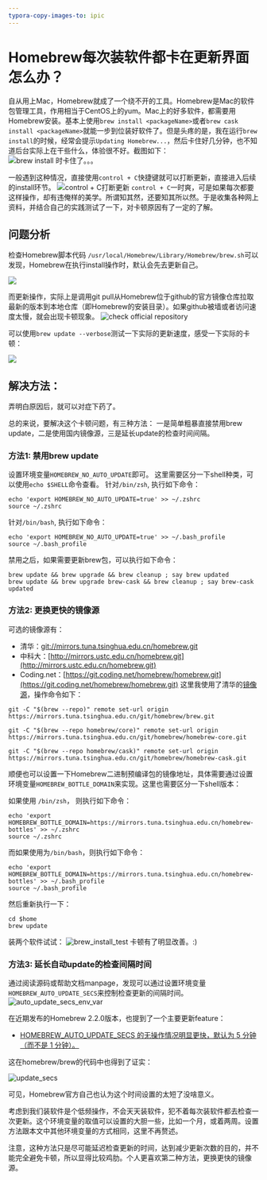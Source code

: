 ```yaml
---
typora-copy-images-to: ipic
---
```


# Homebrew每次装软件都卡在更新界面怎么办？

自从用上Mac，Homebrew就成了一个绕不开的工具。Homebrew是Mac的软件包管理工具，作用相当于CentOS上的yum。Mac上的好多软件，都需要用Homebrew安装。基本上使用`brew install <packageName>`或者`brew cask install <packageName>`就能一步到位装好软件了。但是头疼的是，我在运行`brew install`的时候，经常会提示`Updating Homebrew...`，然后卡住好几分钟，也不知道后台实际上在干些什么，体验很不好。截图如下：
![brew install 时卡住了。。。](https://tva1.sinaimg.cn/large/006tNbRwly1g9o9r4bbrdj30ta026dfs.jpg)

一般遇到这种情况，直接使用`control + C`快捷键就可以打断更新，直接进入后续的install环节。
![control + C打断更新](https://tva1.sinaimg.cn/large/006tNbRwly1g9oa2txfudj30v605mt9b.jpg)
`control + C`一时爽，可是如果每次都要这样操作，却有违俺样的美学。所谓知其然，还要知其所以然。于是收集各种网上资料，并结合自己的实践测试了一下，对卡顿原因有了一定的了解。

## 问题分析

检查Homebrew脚本代码 `/usr/local/Homebrew/Library/Homebrew/brew.sh`可以发现，Homebrew在执行install操作时，默认会先去更新自己。

![](https://tva1.sinaimg.cn/large/006tNbRwly1g9ojpggsjrj30v40c0ac4.jpg)

而更新操作，实际上是调用git pull从Homebrew位于github的官方镜像仓库拉取最新的版本到本地仓库（即Homebrew的安装目录）。如果github被墙或者访问速度太慢，就会出现卡顿现象。
![check official repository](https://tva1.sinaimg.cn/large/006tNbRwly1g9oapkonfej30ym09q0u7.jpg)

可以使用`brew update --verbose`测试一下实际的更新速度，感受一下实际的卡顿：

![](https://tva1.sinaimg.cn/large/006tNbRwly1g9obm2zg75j312g0nudhq.jpg)



## 解决方法：

弄明白原因后，就可以对症下药了。

总的来说，要解决这个卡顿问题，有三种方法： 一是简单粗暴直接禁用brew update，二是使用国内镜像源，三是延长update的检查时间间隔。

### 方法1: 禁用brew update
设置环境变量`HOMEBREW_NO_AUTO_UPDATE`即可。
这里需要区分一下shell种类，可以使用`echo $SHELL`命令查看。
针对`/bin/zsh`, 执行如下命令：
```
echo 'export HOMEBREW_NO_AUTO_UPDATE=true' >> ~/.zshrc
source ~/.zshrc
```
针对`/bin/bash`, 执行如下命令：
```
echo 'export HOMEBREW_NO_AUTO_UPDATE=true' >> ~/.bash_profile
source ~/.bash_profile
```
禁用之后，如果需要更新brew包，可以执行如下命令：
```
brew update && brew upgrade && brew cleanup ; say brew updated
brew update && brew upgrade brew-cask && brew cleanup ; say brew-cask updated
```
### 方法2: 更换更快的镜像源
可选的镜像源有：
- 清华：[git://mirrors.tuna.tsinghua.edu.cn/homebrew.git](git://mirrors.tuna.tsinghua.edu.cn/homebrew.git)
- 中科大：[http://mirrors.ustc.edu.cn/homebrew.git](http://mirrors.ustc.edu.cn/homebrew.git)
- Coding.net：[https://git.coding.net/homebrew/homebrew.git](https://git.coding.net/homebrew/homebrew.git)
这里我使用了清华的[镜像源](https://mirrors.tuna.tsinghua.edu.cn/help/homebrew/)，操作命令如下：
```shell
git -C "$(brew --repo)" remote set-url origin https://mirrors.tuna.tsinghua.edu.cn/git/homebrew/brew.git

git -C "$(brew --repo homebrew/core)" remote set-url origin https://mirrors.tuna.tsinghua.edu.cn/git/homebrew/homebrew-core.git

git -C "$(brew --repo homebrew/cask)" remote set-url origin https://mirrors.tuna.tsinghua.edu.cn/git/homebrew/homebrew-cask.git
```
顺便也可以设置一下Homebrew二进制预编译包的镜像地址，具体需要通过设置环境变量`HOMEBREW_BOTTLE_DOMAIN`来实现。这里也需要区分一下shell版本：

如果使用 `/bin/zsh`， 则执行如下命令：
```
echo 'export HOMEBREW_BOTTLE_DOMAIN=https://mirrors.tuna.tsinghua.edu.cn/homebrew-bottles' >> ~/.zshrc
source ~/.zshrc
```
而如果使用为`/bin/bash`，则执行如下命令：
```
echo 'export HOMEBREW_BOTTLE_DOMAIN=https://mirrors.tuna.tsinghua.edu.cn/homebrew-bottles' >> ~/.bash_profile
source ~/.bash_profile
```
然后重新执行一下：
```
cd $home
brew update
```
装两个软件试试：
![brew_install_test](https://tva1.sinaimg.cn/large/006tNbRwly1g9oi1oqzw3j30km0akt90.jpg)
卡顿有了明显改善。:)

### 方法3: 延长自动update的检查间隔时间
通过阅读源码或帮助文档manpage，发现可以通过设置环境变量`HOMEBREW_AUTO_UPDATE_SECS`来控制检查更新的间隔时间。
![auto_update_secs_env_var](https://tva1.sinaimg.cn/large/006tNbRwly1g9oikrji0tj315i0me78p.jpg)

在近期发布的Homebrew 2.2.0版本，也提到了一个主要更新feature：

- [HOMEBREW_AUTO_UPDATE_SECS 的无操作情况明显更快，默认为 5 分钟（而不是 1 分钟）。](https://www.oschina.net/news/111734/homebrew-2-2-0-released)

这在homebrew/brew的代码中也得到了证实：

![update_secs](https://tva1.sinaimg.cn/large/006tNbRwly1g9oiwq89r3j30y40b8myx.jpg)

可见，Homebrew官方自己也认为这个时间设置的太短了没啥意义。

考虑到我们装软件是个低频操作，不会天天装软件，犯不着每次装软件都去检查一次更新。这个环境变量的取值可以设置的大胆一些，比如一个月，或着两周。设置方法跟本文中其他环境变量的方式相同，这里不再赘述。

注意，这种方法只是尽可能延迟检查更新的时间，达到减少更新次数的目的，并不能完全避免卡顿，所以显得比较鸡肋。个人更喜欢第二种方法，更换更快的镜像源。

